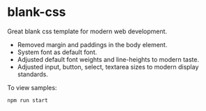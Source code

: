 # blank-css

Great blank css template for modern web development.

- Removed margin and paddings in the body element.
- System font as default font.
- Adjusted default font weights and line-heights to modern taste.
- Adjusted input, button, select, textarea sizes to modern display standards.

To view samples:

```
npm run start
```